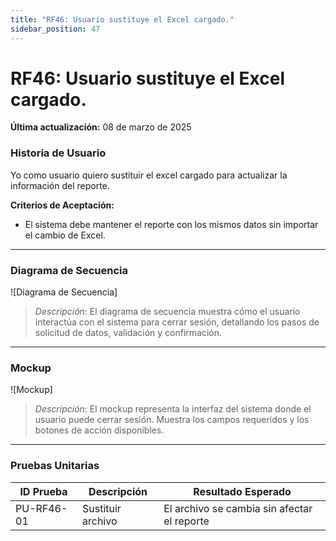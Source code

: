 ```yaml
---
title: "RF46: Usuario sustituye el Excel cargado."  
sidebar_position: 47
---
```


# RF46: Usuario sustituye el Excel cargado.

**Última actualización:** 08 de marzo de 2025

### Historia de Usuario

Yo como usuario quiero sustituir el excel cargado para actualizar la información del reporte.

  **Criterios de Aceptación:**
  - El sistema debe mantener el reporte con los mismos datos sin importar el cambio de Excel.

---

### Diagrama de Secuencia

![Diagrama de Secuencia] 

> *Descripción*: El diagrama de secuencia muestra cómo el usuario interactúa con el sistema para cerrar sesión, detallando los pasos de solicitud de datos, validación y confirmación.

---

### Mockup

![Mockup]

> *Descripción*: El mockup representa la interfaz del sistema donde el usuario puede cerrar sesión. Muestra los campos requeridos y los botones de acción disponibles.

---

### Pruebas Unitarias 
| ID Prueba | Descripción | Resultado Esperado |
|-----------|-------------|--------------------|
|PU-RF46-01|Sustituir archivo|El archivo se cambia sin afectar el reporte|